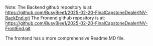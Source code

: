 Note: 
The Backend github repository is at:
https://github.com/BusyBiee1/2025-02-20-FinalCapstoneDealerINV-BackEnd.git
The Fronend github repository is at:
https://github.com/BusyBiee1/2025-02-20-FinalCapstoneDealerINV-FrontEnd.git

The frontend has a more comprehensive Readme.MD file.
